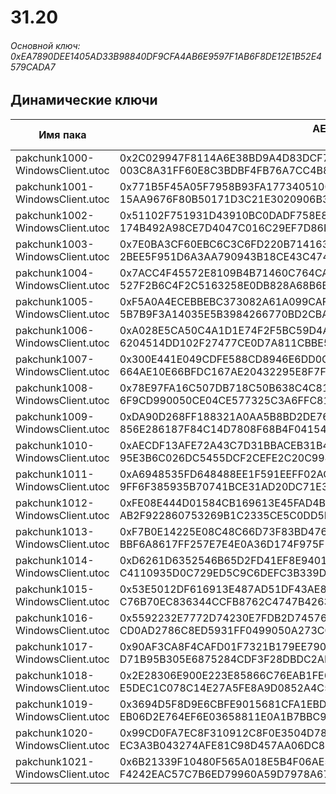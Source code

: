 # 31.20

###### Основной ключ: 0xEA7890DEE1405AD33B98840DF9CFA4AB6E9597F1AB6F8DE12E1B52E4579CADA7

## Динамические ключи

| Имя пака                          | AES Ключ</br>GUID                                                                                       | HiRes Текстуры |
|-----------------------------------|---------------------------------------------------------------------------------------------------------|----------------|
| pakchunk1000-WindowsClient.utoc   | 0x2C029947F8114A6E38BD9A4D83DCF7F6CAEC4AD14CEE7EBC015982FF26033523</br>003C8A31FF60E8C3BDBF4FB76A7CC4B8 | ✔️             |
| pakchunk1001-WindowsClient.utoc   | 0x771B5F45A05F7958B93FA17734051005AD6524AF1E77EF0729E50D23CCD83411</br>15AA9676F80B50171D3C21E3020906B3 | ✔️             |
| pakchunk1002-WindowsClient.utoc   | 0x51102F751931D43910BC0DADF758E846D4FB3F333C3853FD2B0A0C9C3D1826DF</br>174B492A98CE7D4047C016C29EF7D86D | ❌             |
| pakchunk1003-WindowsClient.utoc   | 0x7E0BA3CF60EBC6C3C6FD220B714163F3342D29EE0041C2AE294AB15F75576C1C</br>2BEE5F951D6A3AA790943B18CE43C474 | ✔️             |
| pakchunk1004-WindowsClient.utoc   | 0x7ACC4F45572E8109B4B71460C764CA75DE5E5FF6C2D7EA29AED65323BFF00BFF</br>527F2B6C4F2C5163258E0DB828A68B6B | ✔️             |
| pakchunk1005-WindowsClient.utoc   | 0xF5A0A4ECEBBEBC373082A61A099CAF0C55CD862CC319086FE5B90F7C793BA11A</br>5B7B9F3A14035E5B3984266770BD2CBA | ❌             |
| pakchunk1006-WindowsClient.utoc   | 0xA028E5CA50C4A1D1E74F2F5BC59D4A4FDF437DB921B23C3CDFDCA6A353BDD6E5</br>6204514DD102F27477CE0D7A811CBBE5 | ❌             |
| pakchunk1007-WindowsClient.utoc   | 0x300E441E049CDFE588CD8946E6DD0C7DCE2CA2C545E539D50C24CA706E4AC8BD</br>664AE10E66BFDC167AE20432295E8F7F | ✔️             |
| pakchunk1008-WindowsClient.utoc   | 0x78E97FA16C507DB718C50B638C4C81ED229718D24B1B0AD6553E098209404996</br>6F9CD990050CE04CE577325C3A6FFC81 | ❌             |
| pakchunk1009-WindowsClient.utoc   | 0xDA90D268FF188321A0AA5B8BD2DE762D2B5C39FE4EDAA43F6C0F58D84C2924D3</br>856E286187F84C14D7808F68B4F04154 | ❌             |
| pakchunk1010-WindowsClient.utoc   | 0xAECDF13AFE72A43C7D31BBACEB31B44030FE8CD1173BBBA5A5AE8066BA75A8F1</br>95E3B6C026DC5455DCF2CEFE2C20C998 | ❌             |
| pakchunk1011-WindowsClient.utoc   | 0xA6948535FD648488EE1F591EEFF02AC1EAEE489C3C5A03F62F2DC20226911AA1</br>9FF6F385935B70741BCE31AD20DC71E3 | ❌             |
| pakchunk1012-WindowsClient.utoc   | 0xFE08E444D01584CB169613E45FAD4BCC090A14CA9D3F273D9CD1A0BBE6A11DDF</br>AB2F922860753269B1C2335CE5C0DD5D | ✔️             |
| pakchunk1013-WindowsClient.utoc   | 0xF7B0E14225E08C48C66D73F83BD476688328CF6E8C34FAF8B92277907C69CEDF</br>BBF6A8617FF257E7E4E0A36D174F975F | ✔️             |
| pakchunk1014-WindowsClient.utoc   | 0xD6261D6352546B65D2FD41EF8E9401F9EB6C5116880065F7E75B0AA292CD0EBE</br>C4110935D0C729ED5C9C6DEFC3B339D2 | ❌             |
| pakchunk1015-WindowsClient.utoc   | 0x53E5012DF616913E487AD51DF43AE8B412AB93C933A618FA5DDD0536F96FDE40</br>C76B70EC836344CCFB8762C4747B4263 | ❌             |
| pakchunk1016-WindowsClient.utoc   | 0x5592232E7772D74230E7FDB2D7457610E03822DAF68CE83107A71451F7D50835</br>CD0AD2786C8ED5931FF0499050A273CC | ❌             |
| pakchunk1017-WindowsClient.utoc   | 0x90AF3CA8F4CAFD01F7321B179EE79047D96247F5C078587234491600538BBF33</br>D71B95B305E6875284CDF3F28DBDC2AF | ❌             |
| pakchunk1018-WindowsClient.utoc   | 0x2E28306E900E223E85866C76EAB1FE6FD8FCF46D3F083AA4FB80222E217E34B3</br>E5DEC1C078C14E27A5FE8A9D0852A4C5 | ✔️             |
| pakchunk1019-WindowsClient.utoc   | 0x3694D5F8D9E6CBFE9015681CFA1EBDBAD7202C515FC6F1FD9CA17D4E6DE23278</br>EB06D2E764EF6E03658811E0A1B7BBC9 | ❌             |
| pakchunk1020-WindowsClient.utoc   | 0x99CD0FA7EC8F310912C8F0E3504D78B36ABF707BA1C9B3C147088CB498FB0D56</br>EC3A3B043274AFE81C98D457AA06DC81 | ✔️             |
| pakchunk1021-WindowsClient.utoc   | 0x6B21339F10480F565A018E5B4F06AE51738C0F22A1C84AC6FD0660767157FA2C</br>F4242EAC57C7B6ED79960A59D7978A67 | ❌             |